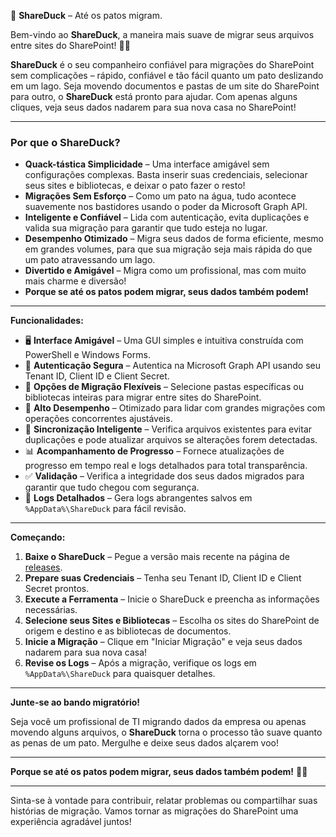 🦆 **ShareDuck** – Até os patos migram.

Bem-vindo ao **ShareDuck**, a maneira mais suave de migrar seus arquivos entre sites do SharePoint! 🦆✨

**ShareDuck** é o seu companheiro confiável para migrações do SharePoint sem complicações – rápido, confiável e tão fácil quanto um pato deslizando em um lago. Seja movendo documentos e pastas de um site do SharePoint para outro, o **ShareDuck** está pronto para ajudar. Com apenas alguns cliques, veja seus dados nadarem para sua nova casa no SharePoint!

---

### **Por que o ShareDuck?**

- **Quack-tástica Simplicidade** – Uma interface amigável sem configurações complexas. Basta inserir suas credenciais, selecionar seus sites e bibliotecas, e deixar o pato fazer o resto!
- **Migrações Sem Esforço** – Como um pato na água, tudo acontece suavemente nos bastidores usando o poder da Microsoft Graph API.
- **Inteligente e Confiável** – Lida com autenticação, evita duplicações e valida sua migração para garantir que tudo esteja no lugar.
- **Desempenho Otimizado** – Migra seus dados de forma eficiente, mesmo em grandes volumes, para que sua migração seja mais rápida do que um pato atravessando um lago.
- **Divertido e Amigável** – Migra como um profissional, mas com muito mais charme e diversão!
- **Porque se até os patos podem migrar, seus dados também podem!**

---

**Funcionalidades:**

- 🖥 **Interface Amigável** – Uma GUI simples e intuitiva construída com PowerShell e Windows Forms.
- 🔐 **Autenticação Segura** – Autentica na Microsoft Graph API usando seu Tenant ID, Client ID e Client Secret.
- 📂 **Opções de Migração Flexíveis** – Selecione pastas específicas ou bibliotecas inteiras para migrar entre sites do SharePoint.
- 🚀 **Alto Desempenho** – Otimizado para lidar com grandes migrações com operações concorrentes ajustáveis.
- 🔄 **Sincronização Inteligente** – Verifica arquivos existentes para evitar duplicações e pode atualizar arquivos se alterações forem detectadas.
- 📊 **Acompanhamento de Progresso** – Fornece atualizações de progresso em tempo real e logs detalhados para total transparência.
- ✅ **Validação** – Verifica a integridade dos seus dados migrados para garantir que tudo chegou com segurança.
- 📄 **Logs Detalhados** – Gera logs abrangentes salvos em `%AppData%\ShareDuck` para fácil revisão.

---

**Começando:**

1. **Baixe o ShareDuck** – Pegue a versão mais recente na página de [releases](#).
2. **Prepare suas Credenciais** – Tenha seu Tenant ID, Client ID e Client Secret prontos.
3. **Execute a Ferramenta** – Inicie o ShareDuck e preencha as informações necessárias.
4. **Selecione seus Sites e Bibliotecas** – Escolha os sites do SharePoint de origem e destino e as bibliotecas de documentos.
5. **Inicie a Migração** – Clique em "Iniciar Migração" e veja seus dados nadarem para sua nova casa!
6. **Revise os Logs** – Após a migração, verifique os logs em `%AppData%\ShareDuck` para quaisquer detalhes.

---

**Junte-se ao bando migratório!**

Seja você um profissional de TI migrando dados da empresa ou apenas movendo alguns arquivos, o **ShareDuck** torna o processo tão suave quanto as penas de um pato. Mergulhe e deixe seus dados alçarem voo!

---

**Porque se até os patos podem migrar, seus dados também podem!** 🦆🚀

---

Sinta-se à vontade para contribuir, relatar problemas ou compartilhar suas histórias de migração. Vamos tornar as migrações do SharePoint uma experiência agradável juntos!
